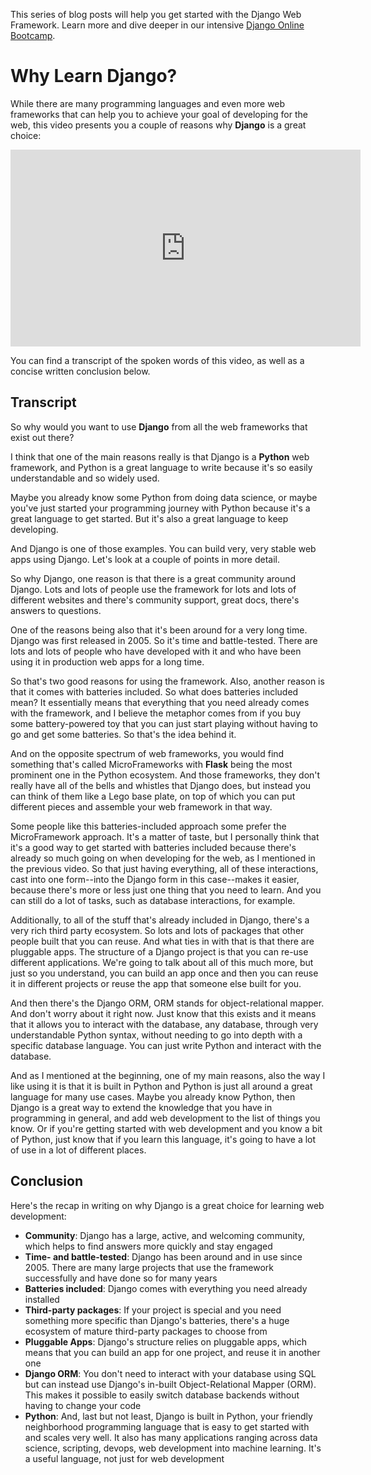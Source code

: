 This series of blog posts will help you get started with the Django Web Framework. Learn more and dive deeper in our intensive [Django Online Bootcamp](https://codingnomads.co/courses/django-course-learn-django-online).

# Why Learn Django?

While there are many programming languages and even more web frameworks that can help you to achieve your goal of developing for the web, this video presents you a couple of reasons why **Django** is a great choice:

<iframe width="560" height="315" src="https://www.youtube.com/embed/4COYF6CbiPY" frameborder="0" allow="accelerometer; autoplay; encrypted-media; gyroscope; picture-in-picture" allowfullscreen></iframe>

You can find a transcript of the spoken words of this video, as well as a concise written conclusion below.

## Transcript

So why would you want to use **Django** from all the web frameworks that exist out there?

I think that one of the main reasons really is that Django is a **Python** web framework, and Python is a great language to write because it's so easily understandable and so widely used.

Maybe you already know some Python from doing data science, or maybe you've just started your programming journey with Python because it's a great language to get started. But it's also a great language to keep developing.

And Django is one of those examples. You can build very, very stable web apps using Django. Let's look at a couple of points in more detail.

So why Django, one reason is that there is a great community around Django. Lots and lots of people use the framework for lots and lots of different websites and there's community support, great docs, there's answers to questions.

One of the reasons being also that it's been around for a very long time. Django was first released in 2005. So it's time and battle-tested. There are lots and lots of people who have developed with it and who have been using it in production web apps for a long time.

So that's two good reasons for using the framework. Also, another reason is that it comes with batteries included. So what does batteries included mean? It essentially means that everything that you need already comes with the framework, and I believe the metaphor comes from if you buy some battery-powered toy that you can just start playing without having to go and get some batteries. So that's the idea behind it. 

And on the opposite spectrum of web frameworks, you would find something that's called MicroFrameworks with **Flask** being the most prominent one in the Python ecosystem. And those frameworks, they don't really have all of the bells and whistles that Django does, but instead you can think of them like a Lego base plate, on top of which you can put different pieces and assemble your web framework in that way.

Some people like this batteries-included approach some prefer the MicroFramework approach. It's a matter of taste, but I personally think that it's a good way to get started with batteries included because there's already so much going on when developing for the web, as I mentioned in the previous video. So that just having everything, all of these interactions, cast into one form--into the Django form in this case--makes it easier, because there's more or less just one thing that you need to learn. And you can still do a lot of tasks, such as database interactions, for example.

Additionally, to all of the stuff that's already included in Django, there's a very rich third party ecosystem. So lots and lots of packages that other people built that you can reuse. And what ties in with that is that there are pluggable apps. The structure of a Django project is that you can re-use different applications. We're going to talk about all of this much more, but just so you understand, you can build an app once and then you can reuse it in different projects or reuse the app that someone else built for you.

And then there's the Django ORM, ORM stands for object-relational mapper. And don't worry about it right now. Just know that this exists and it means that it allows you to interact with the database, any database, through very understandable Python syntax, without needing to go into depth with a specific database language. You can just write Python and interact with the database.

And as I mentioned at the beginning, one of my main reasons, also the way I like using it is that it is built in Python and Python is just all around a great language for many use cases. Maybe you already know Python, then Django is a great way to extend the knowledge that you have in programming in general, and add web development to the list of things you know. Or if you're getting started with web development and you know a bit of Python, just know that if you learn this language, it's going to have a lot of use in a lot of different places. 

## Conclusion

Here's the recap in writing on why Django is a great choice for learning web development:

- **Community**: Django has a large, active, and welcoming community, which helps to find answers more quickly and stay engaged
- **Time- and battle-tested**: Django has been around and in use since 2005. There are many large projects that use the framework successfully and have done so for many years
- **Batteries included**: Django comes with everything you need already installed
- **Third-party packages**: If your project is special and you need something more specific than Django's batteries, there's a huge ecosystem of mature third-party packages to choose from
- **Pluggable Apps**: Django's structure relies on pluggable apps, which means that you can build an app for one project, and reuse it in another one
- **Django ORM**: You don't need to interact with your database using SQL but can instead use Django's in-built Object-Relational Mapper (ORM). This makes it possible to easily switch database backends without having to change your code
- **Python**: And, last but not least, Django is built in Python, your friendly neighborhood programming language that is easy to get started with and scales very well. It also has many applications ranging across data science, scripting, devops, web development into machine learning. It's a useful language, not just for web development
